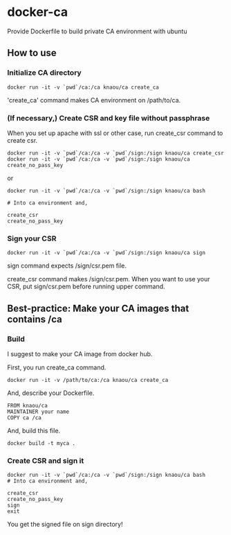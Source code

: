 docker-ca
===========

Provide Dockerfile to build private CA environment with ubuntu

## How to use

### Initialize CA directory

    docker run -it -v `pwd`/ca:/ca knaou/ca create_ca

'create_ca' command makes CA environment on /path/to/ca.

### (If necessary,) Create CSR and key file without passphrase

When you set up apache with ssl or other case, run create_csr command to create csr.

    docker run -it -v `pwd`/ca:/ca -v `pwd`/sign:/sign knaou/ca create_csr
    docker run -it -v `pwd`/ca:/ca -v `pwd`/sign:/sign knaou/ca create_no_pass_key

or

    docker run -it -v `pwd`/ca:/ca -v `pwd`/sign:/sign knaou/ca bash

    # Into ca environment and,
    
    create_csr
    create_no_pass_key
    
### Sign your CSR

    docker run -it -v `pwd`/ca:/ca -v `pwd`/sign:/sign knaou/ca sign

sign command expects /sign/csr.pem file.
 
create_csr command makes /sign/csr.pem.
When you want to use your CSR, put sign/csr.pem before running upper command.

## Best-practice: Make your CA images that contains /ca

### Build
I suggest to make your CA image from docker hub.

First, you run create_ca command.

    docker run -it -v /path/to/ca:/ca knaou/ca create_ca

And, describe your Dockerfile.

    FROM knaou/ca
    MAINTAINER your name
    COPY ca /ca

And, build this file.

    docker build -t myca .

### Create CSR and sign it

    docker run -it -v `pwd`/ca:/ca -v `pwd`/sign:/sign knaou/ca bash
    # Into ca environment and,
    
    create_csr
    create_no_pass_key
    sign
    exit

You get the signed file on sign directory!

    
    